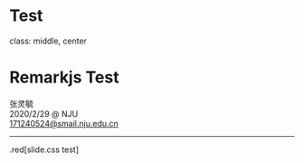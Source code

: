 # Test




class: middle, center

# Remarkjs Test

张灵毓
<br>
2020/2/29 @ NJU
</br>
<171240524@smail.nju.edu.cn>

---

.red[slide.css test]
